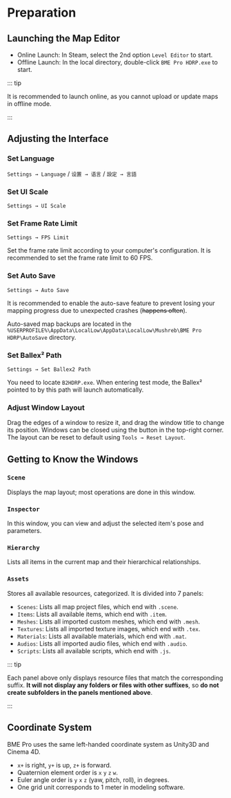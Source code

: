 # Preparation

## Launching the Map Editor

- Online Launch: In Steam, select the 2nd option `Level Editor` to start.
- Offline Launch: In the local directory, double-click `BME Pro HDRP.exe` to start.

::: tip

It is recommended to launch online, as you cannot upload or update maps in offline mode.

:::

## Adjusting the Interface

### Set Language

`Settings → Language` / `设置 → 语言` / `設定 → 言語`

### Set UI Scale

`Settings → UI Scale`

### Set Frame Rate Limit

`Settings → FPS Limit`

Set the frame rate limit according to your computer's configuration. It is recommended to set the frame rate limit to 60 FPS.

### Set Auto Save

`Settings → Auto Save`

It is recommended to enable the auto-save feature to prevent losing your mapping progress due to unexpected crashes (~~happens often~~).

Auto-saved map backups are located in the `%USERPROFILE%\AppData\LocalLow\AppData\LocalLow\Mushreb\BME Pro HDRP\AutoSave` directory.

### Set Ballex² Path

`Settings → Set Ballex2 Path`

You need to locate `B2HDRP.exe`. When entering test mode, the Ballex² pointed to by this path will launch automatically.

### Adjust Window Layout

Drag the edges of a window to resize it, and drag the window title to change its position. Windows can be closed using the button in the top-right corner. The layout can be reset to default using `Tools → Reset Layout`.

## Getting to Know the Windows

### `Scene`

Displays the map layout; most operations are done in this window.

### `Inspector`

In this window, you can view and adjust the selected item's pose and parameters.

### `Hierarchy`

Lists all items in the current map and their hierarchical relationships.

### `Assets`

Stores all available resources, categorized. It is divided into 7 panels:

- `Scenes`: Lists all map project files, which end with `.scene`.
- `Items`: Lists all available items, which end with `.item`.
- `Meshes`: Lists all imported custom meshes, which end with `.mesh`.
- `Textures`: Lists all imported texture images, which end with `.tex`.
- `Materials`: Lists all available materials, which end with `.mat`.
- `Audios`: Lists all imported audio files, which end with `.audio`.
- `Scripts`: Lists all available scripts, which end with `.js`.

::: tip

Each panel above only displays resource files that match the corresponding suffix. **It will not display any folders or files with other suffixes**, so **do not create subfolders in the panels mentioned above**.

:::

## Coordinate System

BME Pro uses the same left-handed coordinate system as Unity3D and Cinema 4D.

- `x+` is right, `y+` is up, `z+` is forward.
- Quaternion element order is `x` `y` `z` `w`.
- Euler angle order is `y` `x` `z` (yaw, pitch, roll), in degrees.
- One grid unit corresponds to 1 meter in modeling software.
